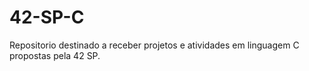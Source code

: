 # 42-SP-C
Repositorio destinado a receber projetos e atividades em linguagem C propostas pela 42 SP.
